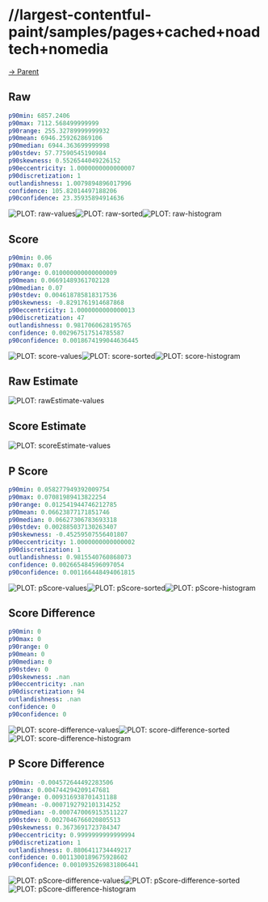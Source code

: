 
# //largest-contentful-paint/samples/pages+cached+noadtech+nomedia

[→ Parent](../..)


## Raw


```yaml
p90min: 6857.2406
p90max: 7112.568499999999
p90range: 255.32789999999932
p90mean: 6946.259262869106
p90median: 6944.363699999998
p90stdev: 57.77590545190984
p90skewness: 0.5526544049226152
p90eccentricity: 1.0000000000000007
p90discretization: 1
outlandishness: 1.0079894896017996
confidence: 105.82014497188206
p90confidence: 23.35935894914636

```

![PLOT: raw-values](./raw/values.svg)![PLOT: raw-sorted](./raw/sorted.svg)![PLOT: raw-histogram](./raw/histogram.svg)
## Score


```yaml
p90min: 0.06
p90max: 0.07
p90range: 0.010000000000000009
p90mean: 0.06691489361702128
p90median: 0.07
p90stdev: 0.004618785818317536
p90skewness: -0.8291761914687868
p90eccentricity: 1.0000000000000013
p90discretization: 47
outlandishness: 0.9817060628195765
confidence: 0.002967517514785587
p90confidence: 0.0018674199044636445

```

![PLOT: score-values](./score/values.svg)![PLOT: score-sorted](./score/sorted.svg)![PLOT: score-histogram](./score/histogram.svg)
## Raw Estimate

![PLOT: rawEstimate-values](./rawEstimate/values.svg)
## Score Estimate

![PLOT: scoreEstimate-values](./scoreEstimate/values.svg)
## P Score


```yaml
p90min: 0.058277949392009754
p90max: 0.07081989413822254
p90range: 0.012541944746212785
p90mean: 0.06623877171851746
p90median: 0.06627306783693318
p90stdev: 0.002885037130263407
p90skewness: -0.45259507556401807
p90eccentricity: 1.0000000000000002
p90discretization: 1
outlandishness: 0.9815540760868073
confidence: 0.002665484596097054
p90confidence: 0.001166448494061815

```

![PLOT: pScore-values](./pScore/values.svg)![PLOT: pScore-sorted](./pScore/sorted.svg)![PLOT: pScore-histogram](./pScore/histogram.svg)
## Score Difference


```yaml
p90min: 0
p90max: 0
p90range: 0
p90mean: 0
p90median: 0
p90stdev: 0
p90skewness: .nan
p90eccentricity: .nan
p90discretization: 94
outlandishness: .nan
confidence: 0
p90confidence: 0

```

![PLOT: score-difference-values](./score-difference/values.svg)![PLOT: score-difference-sorted](./score-difference/sorted.svg)![PLOT: score-difference-histogram](./score-difference/histogram.svg)
## P Score Difference


```yaml
p90min: -0.004572644492283506
p90max: 0.004744294209147681
p90range: 0.009316938701431188
p90mean: -0.0007192792101314252
p90median: -0.0007470069153511227
p90stdev: 0.0027046766020805513
p90skewness: 0.3673691723784347
p90eccentricity: 0.9999999999999994
p90discretization: 1
outlandishness: 0.8806411734449217
confidence: 0.0011300189675928602
p90confidence: 0.0010935269831806441

```

![PLOT: pScore-difference-values](./pScore-difference/values.svg)![PLOT: pScore-difference-sorted](./pScore-difference/sorted.svg)![PLOT: pScore-difference-histogram](./pScore-difference/histogram.svg)